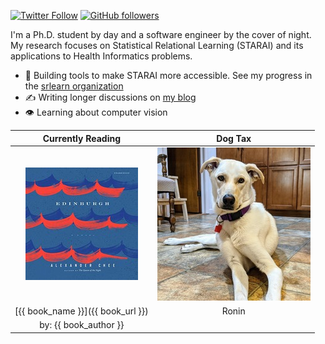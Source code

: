 [![Twitter Follow](https://img.shields.io/twitter/follow/alexanderlhayes?label=%40alexanderlhayes&style=social)](https://twitter.com/alexanderlhayes)
[![GitHub followers](https://img.shields.io/github/followers/hayesall?label=%40hayesall&style=social)](https://github.com/hayesall)

I'm a Ph.D. student by day and a software engineer by the cover of night.
My research focuses on Statistical Relational Learning (STARAI) and its
applications to Health Informatics problems.

- 🔧 Building tools to make STARAI more accessible. See my progress in the [srlearn organization](https://github.com/srlearn/)
- ✍️ Writing longer discussions on [my blog](https://hayesall.com/blog/)
- 👁️ Learning about computer vision

| Currently Reading       | Dog Tax |
| :---------------------: | :-----: |
| ![{{ book_name }}](https://raw.githubusercontent.com/hayesall/hayesall/master/static/images/cover.jpg) | ![Ronin](https://raw.githubusercontent.com/hayesall/hayesall/master/static/images/ronin.jpg) |
| [{{ book_name }}]({{ book_url }}) | Ronin |
| by: {{ book_author }} | |
